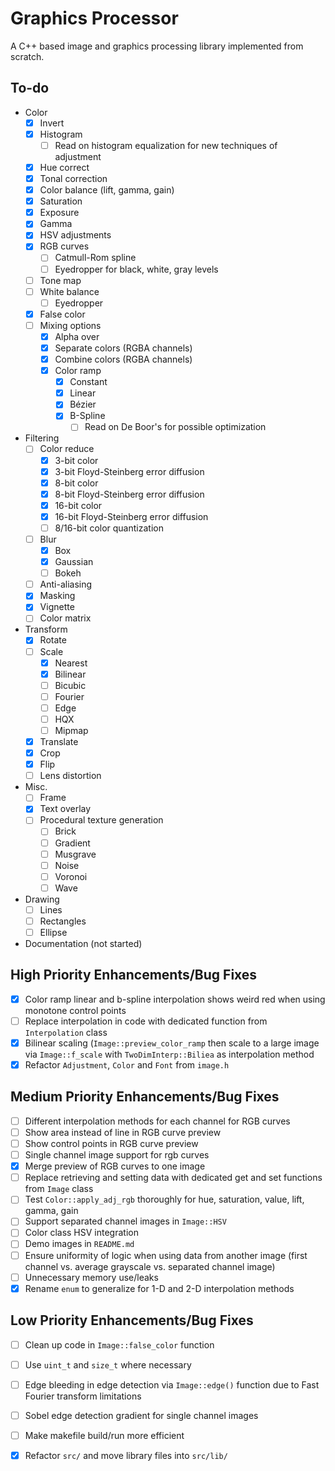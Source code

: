 # Graphics Processor
A C++ based image and graphics processing library implemented from scratch.

## To-do
- Color
    - [x] Invert
    - [x] Histogram
        - [ ] Read on histogram equalization for new techniques of adjustment
    - [x] Hue correct
    - [x] Tonal correction
    - [x] Color balance (lift, gamma, gain)
    - [x] Saturation
    - [x] Exposure
    - [x] Gamma
    - [x] HSV adjustments
    - [x] RGB curves
        - [ ] Catmull-Rom spline
        - [ ] Eyedropper for black, white, gray levels
    - [ ] Tone map
    - [ ] White balance
        - [ ] Eyedropper
    - [x] False color
    - [ ] Mixing options
        - [x] Alpha over
        - [x] Separate colors (RGBA channels)
        - [x] Combine colors (RGBA channels)
        - [x] Color ramp
            - [x] Constant
            - [x] Linear
            - [x] Bézier
            - [x] B-Spline
                - [ ] Read on De Boor's for possible optimization
- Filtering
    - [ ] Color reduce
        - [x] 3-bit color
        - [x] 3-bit Floyd-Steinberg error diffusion
        - [x] 8-bit color
        - [x] 8-bit Floyd-Steinberg error diffusion
        - [x] 16-bit color
        - [x] 16-bit Floyd-Steinberg error diffusion
        - [ ] 8/16-bit color quantization
    - [ ] Blur
        - [x] Box
        - [x] Gaussian
        - [ ] Bokeh
    - [ ] Anti-aliasing
    - [x] Masking
    - [x] Vignette
    - [ ] Color matrix
- Transform
    - [x] Rotate
    - [ ] Scale
        - [x] Nearest
        - [x] Bilinear
        - [ ] Bicubic
        - [ ] Fourier
        - [ ] Edge
        - [ ] HQX
        - [ ] Mipmap
    - [x] Translate
    - [x] Crop
    - [x] Flip
    - [ ] Lens distortion
- Misc.
    - [ ] Frame
    - [x] Text overlay
    - [ ] Procedural texture generation
        - [ ] Brick
        - [ ] Gradient
        - [ ] Musgrave
        - [ ] Noise
        - [ ] Voronoi
        - [ ] Wave
- Drawing
    - [ ] Lines
    - [ ] Rectangles
    - [ ] Ellipse
- Documentation (not started)

## High Priority Enhancements/Bug Fixes
- [x] Color ramp linear and b-spline interpolation shows weird red when using monotone control points
- [ ] Replace interpolation in code with dedicated function from `Interpolation` class
- [x] Bilinear scaling (`Image::preview_color_ramp` then scale to a large image via `Image::f_scale` with `TwoDimInterp::Biliea` as interpolation method
- [x] Refactor `Adjustment`, `Color` and `Font` from `image.h`

## Medium Priority Enhancements/Bug Fixes
- [ ] Different interpolation methods for each channel for RGB curves
- [ ] Show area instead of line in RGB curve preview
- [ ] Show control points in RGB curve preview
- [ ] Single channel image support for rgb curves
- [x] Merge preview of RGB curves to one image
- [ ] Replace retrieving and setting data with dedicated get and set functions from `Image` class
- [ ] Test `Color::apply_adj_rgb` thoroughly for hue, saturation, value, lift, gamma, gain
- [ ] Support separated channel images in `Image::HSV`
- [ ] Color class HSV integration
- [ ] Demo images in `README.md`
- [ ] Ensure uniformity of logic when using data from another image (first channel vs. average grayscale vs. separated channel image)
- [ ] Unnecessary memory use/leaks
- [x] Rename `enum` to generalize for 1-D and 2-D interpolation methods

## Low Priority Enhancements/Bug Fixes
- [ ] Clean up code in `Image::false_color` function
- [ ] Use `uint_t` and `size_t` where necessary
- [ ] Edge bleeding in edge detection via `Image::edge()` function due to Fast Fourier transform limitations
- [ ] Sobel edge detection gradient for single channel images
- [ ] Make makefile build/run more efficient
- [x] Refactor `src/` and move library files into `src/lib/`


